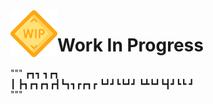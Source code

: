 <img src="/forGitReadMe/wip_icon.png" alt="Work in progress" style="float:left; width: 75px;" />
<h1>Work In Progress</h1>

"""
┏┓┓      ┓┏┓     
┃ ┣┓┏┓┏┓┏┫┗┓┓┏┏┓┏
┗┛┛┗┗┛┛ ┗┻┗┛┗┫┛┗┗
             ┛   
"""